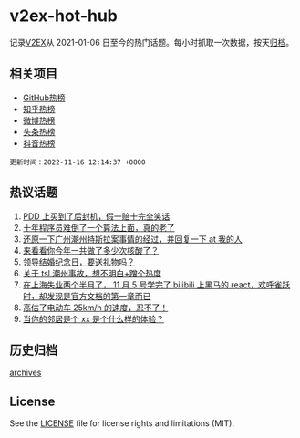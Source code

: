 # v2ex-hot-hub

 记录[V2EX](https://www.v2ex.com/)从 2021-01-06 日至今的热门话题。每小时抓取一次数据，按天[归档](archives)。
 
 ## 相关项目

- [GitHub热榜](https://github.com/lonnyzhang423/github-hot-hub)
- [知乎热榜](https://github.com/lonnyzhang423/zhihu-hot-hub)
- [微博热榜](https://github.com/lonnyzhang423/weibo-hot-hub)
- [头条热榜](https://github.com/lonnyzhang423/toutiao-hot-hub)
- [抖音热榜](https://github.com/lonnyzhang423/douyin-hot-hub)


 `更新时间：2022-11-16 12:14:37 +0800`

## 热议话题

1. [PDD 上买到了后封机，假一赔十完全笑话](https://www.v2ex.com/t/895370)
1. [十年程序员难倒了一个算法上面，真的老了](https://www.v2ex.com/t/895464)
1. [还原一下广州潮州特斯拉案事情的经过，并回复一下 at 我的人](https://www.v2ex.com/t/895458)
1. [来看看你今年一共做了多少次核酸了？](https://www.v2ex.com/t/895422)
1. [领导结婚纪念日，要送礼物吗？](https://www.v2ex.com/t/895378)
1. [关于 tsl 潮州事故，想不明白+蹭个热度](https://www.v2ex.com/t/895601)
1. [在上海失业两个半月了， 11 月 5 号学完了 bilibili 上黑马的 react，欢呼雀跃时，却发现是官方文档的第一章而已](https://www.v2ex.com/t/895402)
1. [高估了电动车 25km/h 的速度，忍不了！](https://www.v2ex.com/t/895489)
1. [当你的邻居是个 xx 是个什么样的体验？](https://www.v2ex.com/t/895594)

## 历史归档

[archives](archives)

## License

See the [LICENSE](LICENSE) file for license rights and limitations (MIT).
